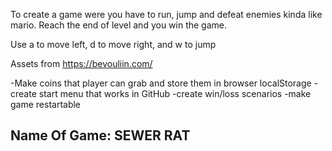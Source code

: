 <!-- Inpiration for the game: -->

To create a game were you have to run, jump and defeat enemies kinda like mario. Reach the end of level and you win the game.

<!-- Controls -->

Use a to move left, d to move right, and w to jump

<!-- trying to create death pits -->

<!-- Credits -->

Assets from https://bevouliin.com/

<!-- TODO -->

-Make coins that player can grab and store them in browser localStorage
-create start menu that works in GitHub
-create win/loss scenarios
-make game restartable

## Name Of Game: SEWER RAT
